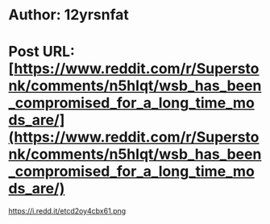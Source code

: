 # Author: 12yrsnfat
# Post URL: [https://www.reddit.com/r/Superstonk/comments/n5hlqt/wsb_has_been_compromised_for_a_long_time_mods_are/](https://www.reddit.com/r/Superstonk/comments/n5hlqt/wsb_has_been_compromised_for_a_long_time_mods_are/)


https://i.redd.it/etcd2oy4cbx61.png